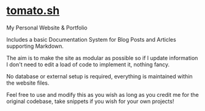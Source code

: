 # [tomato.sh](https://tomato.sh)
My Personal Website & Portfolio

Includes a basic Documentation System for Blog Posts and Articles supporting Markdown.

The aim is to make the site as modular as possible so if I update information I don't need to edit a load of code to implement it, nothing fancy.

No database or external setup is required, everything is maintained within the website files.

Feel free to use and modify this as you wish as long as you credit me for the original codebase, take snippets if you wish for your own projects!